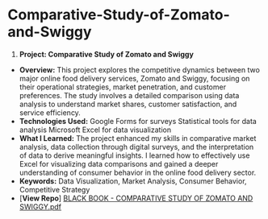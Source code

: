 # Comparative-Study-of-Zomato-and-Swiggy
1. **Project: Comparative Study of Zomato and Swiggy** 
 - **Overview:** This project explores the competitive dynamics between two major online food delivery services, Zomato and Swiggy, focusing on their operational 
                 strategies, market penetration, and customer preferences. The study involves a detailed comparison using data analysis to understand market shares, 
                 customer satisfaction, and service efficiency.
 - **Technologies Used:** Google Forms for surveys Statistical tools for data analysis Microsoft Excel for data visualization
 - **What I Learned:** The project enhanced my skills in comparative market analysis, data collection through digital surveys, and the interpretation of data to 
                       derive meaningful insights. I learned how to effectively use Excel for visualizing data comparisons and gained a deeper understanding of 
                       consumer behavior in the online food delivery sector.
 - **Keywords:** Data Visualization, Market Analysis, Consumer Behavior, Competitive Strategy
 - [**View Repo**] [BLACK BOOK - COMPARATIVE STUDY OF ZOMATO AND SWIGGY.pdf](https://github.com/Nidhimange/Nidhi-Mange/files/15256507/BLACK.BOOK.-.COMPARATIVE.STUDY.OF.ZOMATO.AND.SWIGGY.pdf)
